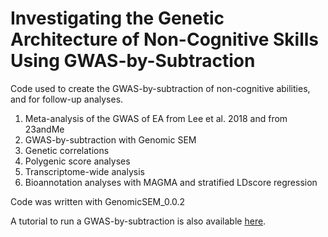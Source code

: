 # Investigating the Genetic Architecture of Non-Cognitive Skills Using GWAS-by-Subtraction 

Code used to create the GWAS-by-subtraction of non-cognitive abilities, and for follow-up analyses. 

1. Meta-analysis of the GWAS of EA from Lee et al. 2018 and from 23andMe
2. GWAS-by-subtraction with Genomic SEM 
3. Genetic correlations 
4. Polygenic score analyses 
5. Transcriptome-wide analysis
6. Bioannotation analyses with MAGMA and stratified LDscore regression


Code was written with GenomicSEM_0.0.2 

A tutorial to run a GWAS-by-subtraction is also available [here](https://rpubs.com/MichelNivard/565885).
